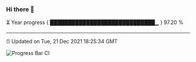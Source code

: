### Hi there 👋

⏳ Year progress { █████████████████████████████▁ } 97.20 %

---

⏰ Updated on Tue, 21 Dec 2021 18:25:34 GMT

![Progress Bar CI](https://github.com/ZhaoGui/ZhaoGui/workflows/Progress%20Bar%20CI/badge.svg)
